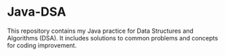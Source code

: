 # Java-DSA
This repository contains my Java practice for Data Structures and Algorithms (DSA). It includes solutions to common problems and concepts for coding improvement.
